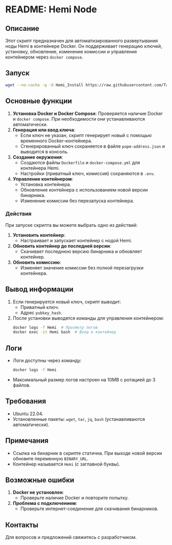 # README: Hemi Node 

## Описание
Этот скрипт предназначен для автоматизированного развертывания ноды Hemi в контейнере Docker. Он поддерживает генерацию ключей, установку, обновление, изменение комиссии и управление контейнером через `docker compose`.


## Запуск

   ```bash
   wget --no-cache -q -O Hemi_Install https://raw.githubusercontent.com/TauroDeLline/Nodes/main/Hemi/Hemi_Install && chmod +x Hemi_Install && ./Hemi_Install
   ```


## Основные функции
1. **Установка Docker и Docker Compose**: Проверяется наличие Docker и `docker compose`. При необходимости они устанавливаются автоматически.
2. **Генерация или ввод ключа**:
   - Если ключ не указан, скрипт генерирует новый с помощью временного Docker-контейнера.
   - Сгенерированный ключ сохраняется в файле `popm-address.json` и выводится в консоль.
3. **Создание окружения**:
   - Создаются файлы `Dockerfile` и `docker-compose.yml` для контейнера Hemi.
   - Настройки (приватный ключ, комиссия) сохраняются в `.env`.
4. **Управление контейнером**:
   - Установка контейнера.
   - Обновление контейнера с использованием новой версии бинарника.
   - Изменение комиссии без перезапуска контейнера.

### Действия
При запуске скрипта вы можете выбрать одно из действий:
1. **Установить контейнер**:
   - Настраивает и запускает контейнер с нодой Hemi.
2. **Обновить контейнер до последней версии**:
   - Скачивает последнюю версию бинарника и обновляет контейнер.
3. **Обновить комиссию**:
   - Изменяет значение комиссии без полной перезагрузки контейнера.

## Вывод информации
1. Если генерируется новый ключ, скрипт выводит:
   - Приватный ключ.
   - Адрес `pubkey_hash`.
2. После установки выводятся команды для управления контейнером:
   ```bash
   docker logs -f Hemi  # Просмотр логов
   docker exec -it Hemi bash  # Вход в контейнер
   ```

## Логи
- Логи доступны через команду:
  ```bash
  docker logs -f Hemi
  ```
- Максимальный размер логов настроен на 10MB с ротацией до 3 файлов.

## Требования
- Ubuntu 22.04.
- Установленные пакеты: `wget`, `tar`, `jq`, `bash` (устанавливаются автоматически).

## Примечания
- Ссылка на бинарник в скрипте статична. При выходе новой версии обновите переменную `BINARY_URL`.
- Контейнер называется `Hemi` (с заглавной буквы).

## Возможные ошибки
1. **Docker не установлен**:
   - Проверьте наличие Docker и повторите попытку.
2. **Проблема с подключением**:
   - Проверьте интернет-соединение для скачивания бинарников.

## Контакты
Для вопросов и предложений свяжитесь с разработчиком.

